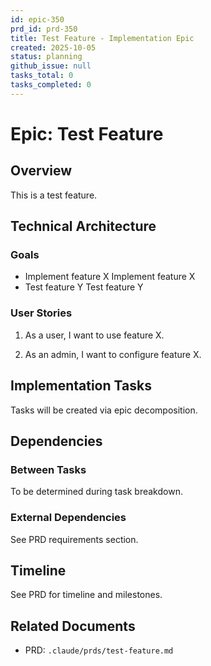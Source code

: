 ```yaml
---
id: epic-350
prd_id: prd-350
title: Test Feature - Implementation Epic
created: 2025-10-05
status: planning
github_issue: null
tasks_total: 0
tasks_completed: 0
---
```

# Epic: Test Feature

## Overview

This is a test feature.

## Technical Architecture

### Goals
- Implement feature X
Implement feature X
- Test feature Y
Test feature Y

### User Stories
1. As a user, I want to use feature X.

2. As an admin, I want to configure feature X.

## Implementation Tasks

Tasks will be created via epic decomposition.

## Dependencies

### Between Tasks
To be determined during task breakdown.

### External Dependencies
See PRD requirements section.

## Timeline

See PRD for timeline and milestones.

## Related Documents

- PRD: `.claude/prds/test-feature.md`
